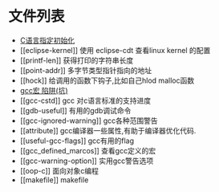# 文件列表

* [C语言指定初始化](designated-initializer)
* [[eclipse-kernel]] 使用 eclipse-cdt 查看linux kernel 的配置
* [[printf-len]] 获得打印的字符串长度
* [[point-addr]] 多字节类型指针指向的地址
* [[hock]] 给调用的函数下钩子,比如自己hlod malloc函数
* [gcc宏 陷阱(坑)](Macro-Pitfalls)
* [[gcc-cstd]] gcc 对c语言标准的支持进度
* [[gdb-useful]] 有用的gdb调试命令
* [[gcc-ignored-warning]] gcc各种范围警告
* [[attribute]] gcc编译器一些属性,有助于编译器优化代码.
* [[useful-gcc-flags]] gcc有用的flag
* [[gcc_defined_marcos]] 查看gcc定义的宏
* [[gcc-warning-option]] 实用gcc警告选项
* [[oop-c]] 面向对象c编程
* [[makefile]] makefile